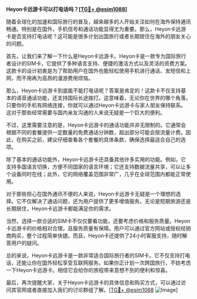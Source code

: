 **Heyon卡远游卡可以打电话吗？[[TG💪+ @esim1088](https://t.me/s/esim1088)]**

随着全球化的加速和国际旅行的普及，越来越多的人开始关注如何在海外保持通讯畅通。特别是在国外，手机信号和通话功能显得尤为重要。那么，Heyon卡远游卡是否支持打电话呢？这可能是很多计划出国旅行或者长期居住在海外的朋友关心的问题。

首先，让我们来了解一下什么是Heyon卡远游卡。Heyon卡是一款专为国际旅行者设计的SIM卡，它提供了多种语言支持、便捷的激活方式以及灵活的资费方案。这款卡的设计初衷是为了帮助用户在国外也能轻松使用手机进行通话、发短信和上网，而不用再为高昂的漫游费用烦恼。

那么，Heyon卡远游卡到底能不能打电话呢？答案是肯定的！这款卡不仅支持基本的语音通话功能，还支持国际长途拨打。这意味着，无论你在世界的哪个角落，只要你的手机有网络连接，你就可以通过Heyon卡远游卡与家人朋友保持联系。这对于那些经常需要与国内亲友沟通的人来说无疑是一个巨大的便利。

不过，这里需要注意的是，Heyon卡远游卡的通话功能并非无限制的。它通常会根据不同的套餐提供一定数量的免费通话分钟数，超出部分可能会按流量计费。因此，在购买之前，建议仔细查看各个套餐的具体条款，确保选择最适合自己的选项。

除了基本的通话功能外，Heyon卡远游卡还具备其他许多实用的功能。例如，它支持多国语言切换，方便不同国家的语言环境；它还支持数据流量共享，可以让多个设备同时在线；此外，它的网络覆盖范围非常广，几乎在全球范围内都能正常使用。

对于那些担心在国外通讯不便的人来说，Heyon卡远游卡无疑是一个理想的选择。它不仅解决了通话问题，还为用户提供了更多增值服务。无论是短期旅游还是长期居住，Heyon卡远游卡都能满足你的需求。

当然，选择一款合适的SIM卡不仅仅要看功能，还要考虑价格和服务质量。Heyon卡远游卡的价格相对合理，且服务质量有保障。用户可以通过官方网站或授权经销商购买，整个过程简单快捷。而且，Heyon卡还提供了24小时客服支持，随时解答用户的疑问。

总的来说，Heyon卡远游卡是一款非常适合国际旅行者的SIM卡。它不仅支持打电话，还能让你在国外轻松享受互联网服务。如果你正计划一次跨国旅行，不妨考虑一下Heyon卡远游卡。相信它会给你的旅程带来意想不到的便利和惊喜。

最后，再次提醒大家，关于Heyon卡远游卡的具体信息和购买方式，可以通过访问其官网或者直接加入我们的讨论群组了解。[[TG💪+ @esim1088](https://t.me/s/esim1088) ![Image](https://i.postimg.cc/4NQfJmqS/Snipaste-2025-05-13-00-14-12.png)]